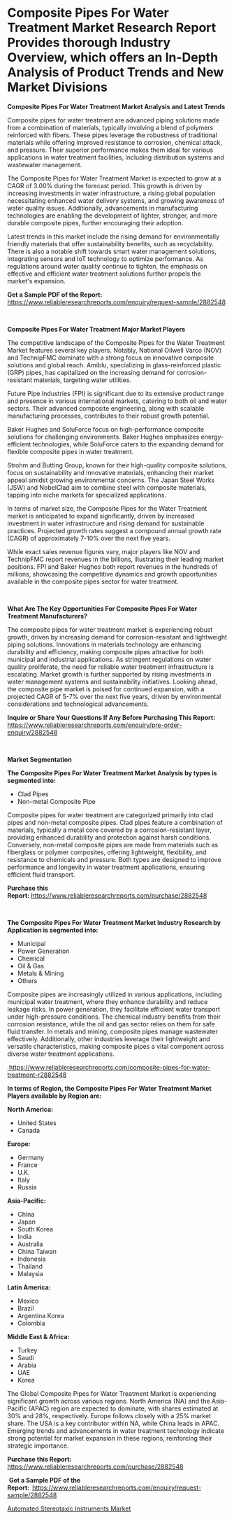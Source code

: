 <p><h1>Composite Pipes For Water Treatment Market Research Report Provides thorough Industry Overview, which offers an In-Depth Analysis of Product Trends and New Market Divisions</h1></p><p><strong>Composite Pipes For Water Treatment Market Analysis and Latest Trends</strong></p>
<p><p>Composite pipes for water treatment are advanced piping solutions made from a combination of materials, typically involving a blend of polymers reinforced with fibers. These pipes leverage the robustness of traditional materials while offering improved resistance to corrosion, chemical attack, and pressure. Their superior performance makes them ideal for various applications in water treatment facilities, including distribution systems and wastewater management.</p><p>The Composite Pipes for Water Treatment Market is expected to grow at a CAGR of 3.00% during the forecast period. This growth is driven by increasing investments in water infrastructure, a rising global population necessitating enhanced water delivery systems, and growing awareness of water quality issues. Additionally, advancements in manufacturing technologies are enabling the development of lighter, stronger, and more durable composite pipes, further encouraging their adoption.</p><p>Latest trends in this market include the rising demand for environmentally friendly materials that offer sustainability benefits, such as recyclability. There is also a notable shift towards smart water management solutions, integrating sensors and IoT technology to optimize performance. As regulations around water quality continue to tighten, the emphasis on effective and efficient water treatment solutions further propels the market's expansion.</p></p>
<p><strong>Get a Sample PDF of the Report:&nbsp;</strong> <a href="https://www.reliableresearchreports.com/enquiry/request-sample/2882548?utm_campaign=3061&utm_medium=2&utm_source=Github&utm_content=ia&utm_term=13032025&utm_id=composite-pipes-for-water-treatment">https://www.reliableresearchreports.com/enquiry/request-sample/2882548</a></p>
<p>&nbsp;</p>
<p><strong>Composite Pipes For Water Treatment Major Market Players</strong></p>
<p><p>The competitive landscape of the Composite Pipes for the Water Treatment Market features several key players. Notably, National Oilwell Varco (NOV) and TechnipFMC dominate with a strong focus on innovative composite solutions and global reach. Amiblu, specializing in glass-reinforced plastic (GRP) pipes, has capitalized on the increasing demand for corrosion-resistant materials, targeting water utilities.</p><p>Future Pipe Industries (FPI) is significant due to its extensive product range and presence in various international markets, catering to both oil and water sectors. Their advanced composite engineering, along with scalable manufacturing processes, contributes to their robust growth potential. </p><p>Baker Hughes and SoluForce focus on high-performance composite solutions for challenging environments. Baker Hughes emphasizes energy-efficient technologies, while SoluForce caters to the expanding demand for flexible composite pipes in water treatment.</p><p>Strohm and Butting Group, known for their high-quality composite solutions, focus on sustainability and innovative materials, enhancing their market appeal amidst growing environmental concerns. The Japan Steel Works (JSW) and NobelClad aim to combine steel with composite materials, tapping into niche markets for specialized applications.</p><p>In terms of market size, the Composite Pipes for the Water Treatment market is anticipated to expand significantly, driven by increased investment in water infrastructure and rising demand for sustainable practices. Projected growth rates suggest a compound annual growth rate (CAGR) of approximately 7-10% over the next five years.</p><p>While exact sales revenue figures vary, major players like NOV and TechnipFMC report revenues in the billions, illustrating their leading market positions. FPI and Baker Hughes both report revenues in the hundreds of millions, showcasing the competitive dynamics and growth opportunities available in the composite pipes sector for water treatment.</p></p>
<p>&nbsp;</p>
<p><strong>What Are The Key Opportunities For Composite Pipes For Water Treatment Manufacturers?</strong></p>
<p><p>The composite pipes for water treatment market is experiencing robust growth, driven by increasing demand for corrosion-resistant and lightweight piping solutions. Innovations in materials technology are enhancing durability and efficiency, making composite pipes attractive for both municipal and industrial applications. As stringent regulations on water quality proliferate, the need for reliable water treatment infrastructure is escalating. Market growth is further supported by rising investments in water management systems and sustainability initiatives. Looking ahead, the composite pipe market is poised for continued expansion, with a projected CAGR of 5-7% over the next five years, driven by environmental considerations and technological advancements.</p></p>
<p><strong>Inquire or Share Your Questions If Any Before Purchasing This Report:</strong> <a href="https://www.reliableresearchreports.com/enquiry/pre-order-enquiry/2882548?utm_campaign=3061&utm_medium=2&utm_source=Github&utm_content=ia&utm_term=13032025&utm_id=composite-pipes-for-water-treatment">https://www.reliableresearchreports.com/enquiry/pre-order-enquiry/2882548</a></p>
<p>&nbsp;</p>
<p><strong>Market Segmentation</strong></p>
<p><strong>The Composite Pipes For Water Treatment Market Analysis by types is segmented into:</strong></p>
<p><ul><li>Clad Pipes</li><li>Non-metal Composite Pipe</li></ul></p>
<p><p>Composite pipes for water treatment are categorized primarily into clad pipes and non-metal composite pipes. Clad pipes feature a combination of materials, typically a metal core covered by a corrosion-resistant layer, providing enhanced durability and protection against harsh conditions. Conversely, non-metal composite pipes are made from materials such as fiberglass or polymer composites, offering lightweight, flexibility, and resistance to chemicals and pressure. Both types are designed to improve performance and longevity in water treatment applications, ensuring efficient fluid transport.</p></p>
<p><strong>Purchase this Report:&nbsp;</strong><a href="https://www.reliableresearchreports.com/purchase/2882548?utm_campaign=3061&utm_medium=2&utm_source=Github&utm_content=ia&utm_term=13032025&utm_id=composite-pipes-for-water-treatment">https://www.reliableresearchreports.com/purchase/2882548</a></p>
<p>&nbsp;</p>
<p><strong>The Composite Pipes For Water Treatment Market Industry Research by Application is segmented into:</strong></p>
<p><ul><li>Municipal</li><li>Power Generation</li><li>Chemical</li><li>Oil & Gas</li><li>Metals & Mining</li><li>Others</li></ul></p>
<p><p>Composite pipes are increasingly utilized in various applications, including municipal water treatment, where they enhance durability and reduce leakage risks. In power generation, they facilitate efficient water transport under high-pressure conditions. The chemical industry benefits from their corrosion resistance, while the oil and gas sector relies on them for safe fluid transfer. In metals and mining, composite pipes manage wastewater effectively. Additionally, other industries leverage their lightweight and versatile characteristics, making composite pipes a vital component across diverse water treatment applications.</p></p>
<p><a href="https://www.reliableresearchreports.com/composite-pipes-for-water-treatment-r2882548?utm_campaign=3061&utm_medium=2&utm_source=Github&utm_content=ia&utm_term=13032025&utm_id=composite-pipes-for-water-treatment">&nbsp;https://www.reliableresearchreports.com/composite-pipes-for-water-treatment-r2882548</a></p>
<p><strong>In terms of Region, the Composite Pipes For Water Treatment Market Players available by Region are:</strong></p>
<p>
    <p> <strong> North America: </strong>
        <ul>
            <li>United States</li>
            <li>Canada</li>
        </ul>
        </p> 
    <p> <strong> Europe: </strong>
        <ul>
            <li>Germany</li>
            <li>France</li>
            <li>U.K.</li>
            <li>Italy</li>
            <li>Russia</li>
        </ul>
        </p> 
    <p> <strong> Asia-Pacific: </strong>
        <ul>
            <li>China</li>
            <li>Japan</li>
            <li>South Korea</li>
            <li>India</li>
            <li>Australia</li>
            <li>China Taiwan</li>
            <li>Indonesia</li>
            <li>Thailand</li>
            <li>Malaysia</li>
        </ul>
        </p> 
    <p> <strong> Latin America: </strong>
        <ul>
            <li>Mexico</li>
            <li>Brazil</li>
            <li>Argentina Korea</li>
            <li>Colombia</li>
        </ul>
        </p> 
    <p> <strong> Middle East & Africa: </strong>
        <ul>
            <li>Turkey</li>
            <li>Saudi</li>
            <li>Arabia</li>
            <li>UAE</li>
            <li>Korea</li>
        </ul>
    </p>
    </p>
<p><p>The Global Composite Pipes for Water Treatment Market is experiencing significant growth across various regions. North America (NA) and the Asia-Pacific (APAC) region are expected to dominate, with shares estimated at 30% and 28%, respectively. Europe follows closely with a 25% market share. The USA is a key contributor within NA, while China leads in APAC. Emerging trends and advancements in water treatment technology indicate strong potential for market expansion in these regions, reinforcing their strategic importance.</p></p>
<p><strong>Purchase this Report: </strong><a href="https://www.reliableresearchreports.com/purchase/2882548?utm_campaign=3061&utm_medium=2&utm_source=Github&utm_content=ia&utm_term=13032025&utm_id=composite-pipes-for-water-treatment">https://www.reliableresearchreports.com/purchase/2882548</a></p>
<p>&nbsp;<strong>Get a Sample PDF of the Report:&nbsp;&nbsp;</strong><a href="https://www.reliableresearchreports.com/enquiry/request-sample/2882548?utm_campaign=3061&utm_medium=2&utm_source=Github&utm_content=ia&utm_term=13032025&utm_id=composite-pipes-for-water-treatment">https://www.reliableresearchreports.com/enquiry/request-sample/2882548</a></p>
<p><strong></strong></p>
<p><p><a href="https://github.com/saroarmaicky/Market-Research-Report-List-1/blob/main/automated-stereotaxic-instruments-market.md?utm_campaign=3061&utm_medium=2&utm_source=Github&utm_content=ia&utm_term=13032025&utm_id=composite-pipes-for-water-treatment">Automated Stereotaxic Instruments Market</a></p></p>